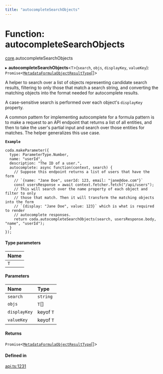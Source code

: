 ```yaml
---
title: "autocompleteSearchObjects"
---
```

# Function: autocompleteSearchObjects

[core](../modules/core.md).autocompleteSearchObjects

▸ **autocompleteSearchObjects**<`T`\>(`search`, `objs`, `displayKey`, `valueKey`): `Promise`<[`MetadataFormulaObjectResultType`](../interfaces/core.MetadataFormulaObjectResultType.md)[]\>

A helper to search over a list of objects representing candidate search results,
filtering to only those that match a search string, and converting the matching
objects into the format needed for autocomplete results.

A case-sensitive search is performed over each object's `displayKey` property.

A common pattern for implementing autocomplete for a formula pattern is to
make a request to an API endpoint that returns a list of all entities,
and then to take the user's partial input and search over those entities
for matches. The helper generalizes this use case.

**`Example`**

```
coda.makeParameter({
  type: ParameterType.Number,
  name: "userId",
  description: "The ID of a user.",
  autocomplete: async function(context, search) {
    // Suppose this endpoint returns a list of users that have the form
    // `{name: "Jane Doe", userId: 123, email: "jane@doe.com"}`
    const usersResponse = await context.fetcher.fetch("/api/users");
    // This will search over the name property of each object and filter to only
    // those that match. Then it will transform the matching objects into the form
    // `{display: "Jane Doe", value: 123}` which is what is required to render
    // autocomplete responses.
    return coda.autocompleteSearchObjects(search, usersResponse.body, "name", "userId");
  }
});
```

#### Type parameters

| Name |
| :------ |
| `T` |

#### Parameters

| Name | Type |
| :------ | :------ |
| `search` | `string` |
| `objs` | `T`[] |
| `displayKey` | keyof `T` |
| `valueKey` | keyof `T` |

#### Returns

`Promise`<[`MetadataFormulaObjectResultType`](../interfaces/core.MetadataFormulaObjectResultType.md)[]\>

#### Defined in

[api.ts:1231](https://github.com/coda/packs-sdk/blob/main/api.ts#L1231)
